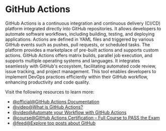 # GitHub Actions

GitHub Actions is a continuous integration and continuous delivery (CI/CD) platform integrated directly into GitHub repositories. It allows developers to automate software workflows, including building, testing, and deploying applications. Actions are defined in YAML files and triggered by various GitHub events such as pushes, pull requests, or scheduled tasks. The platform provides a marketplace of pre-built actions and supports custom actions. GitHub Actions offers matrix builds, parallel job execution, and supports multiple operating systems and languages. It integrates seamlessly with GitHub's ecosystem, facilitating automated code review, issue tracking, and project management. This tool enables developers to implement DevOps practices efficiently within their GitHub workflow, enhancing productivity and code quality.

Visit the following resources to learn more:

- [@official@GitHub Actions Documentation](https://docs.github.com/en/actions)
- [@video@What is GitHub Actions?](https://www.youtube.com/watch?v=URmeTqglS58)
- [@video@Automate your Workflow with GitHub Actions](https://www.youtube.com/watch?v=nyKZTKQS_EQ)
- [@course@GitHub Actions Certification – Full Course to PASS the Exam](https://www.youtube.com/watch?v=Tz7FsunBbfQ)
- [@feed@Explore top posts about GitHub](https://app.daily.dev/tags/github?ref=roadmapsh)
